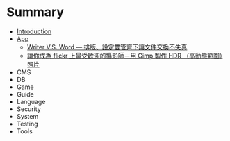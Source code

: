 # Summary

* [Introduction](README.md)
* [App](APP/app.md)
   * [Writer V.S. Word — 排版、設定雙管齊下讓文件交換不失真](APP/Apps-200807-Writer.md)
   * [讓你成為 flickr 上最受歡迎的攝影師－用 Gimp 製作 HDR （高動態範圍）照片](APP/Apps-200809-Gimp.md)
* CMS
* DB
* Game
* Guide
* Language
* Security
* System
* Testing
* Tools

